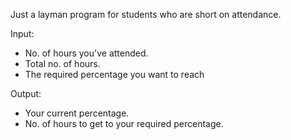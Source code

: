 Just a layman program for students who are short on attendance.

Input: 
  - No. of hours you've attended.
  - Total no. of hours.
  - The required percentage you want to reach

Output:
  - Your current percentage.
  - No. of hours to get to your required percentage.
